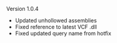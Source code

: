 Version 1.0.4
- Updated unhollowed assemblies
- Fixed reference to latest VCF .dll
- Fixed updated query name from hotfix